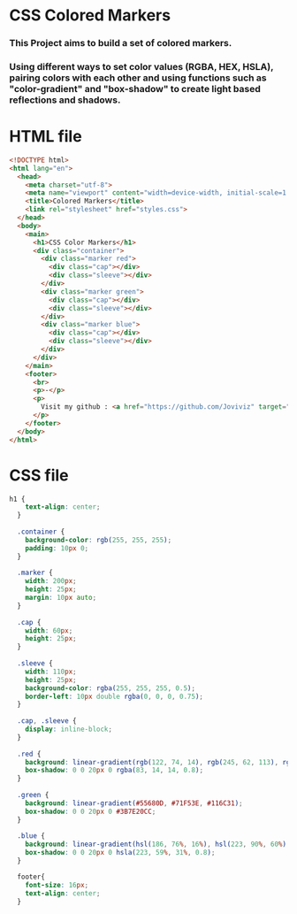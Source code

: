 # CSS Colored Markers

### This Project aims to build a set of colored markers.
### Using different ways to set color values (RGBA, HEX, HSLA), pairing colors with each other and using functions such as "color-gradient" and "box-shadow" to create light based reflections and shadows.

# HTML file
```html
<!DOCTYPE html>
<html lang="en">
  <head>
    <meta charset="utf-8">
    <meta name="viewport" content="width=device-width, initial-scale=1.0">
    <title>Colored Markers</title>
    <link rel="stylesheet" href="styles.css">
  </head>
  <body>
    <main>
      <h1>CSS Color Markers</h1>
      <div class="container">
        <div class="marker red">
          <div class="cap"></div>
          <div class="sleeve"></div>
        </div>
        <div class="marker green">
          <div class="cap"></div>
          <div class="sleeve"></div>
        </div>
        <div class="marker blue">
          <div class="cap"></div>
          <div class="sleeve"></div>
        </div>
      </div>
    </main>
    <footer>
      <br>
      <p>-</p>
      <p>
        Visit my github : <a href="https://github.com/Joviviz" target="_blank">Joviviz</a>
      </p>
    </footer>
  </body>
</html>
```
# CSS file

```css
h1 {
    text-align: center;
  }
  
  .container {
    background-color: rgb(255, 255, 255);
    padding: 10px 0;
  }
  
  .marker {
    width: 200px;
    height: 25px;
    margin: 10px auto;
  }
  
  .cap {
    width: 60px;
    height: 25px;
  }
  
  .sleeve {
    width: 110px;
    height: 25px;
    background-color: rgba(255, 255, 255, 0.5);
    border-left: 10px double rgba(0, 0, 0, 0.75);
  }
  
  .cap, .sleeve {
    display: inline-block;
  }
  
  .red {
    background: linear-gradient(rgb(122, 74, 14), rgb(245, 62, 113), rgb(162, 27, 27));
    box-shadow: 0 0 20px 0 rgba(83, 14, 14, 0.8);
  }
  
  .green {
    background: linear-gradient(#55680D, #71F53E, #116C31);
    box-shadow: 0 0 20px 0 #3B7E20CC;
  }
  
  .blue {
    background: linear-gradient(hsl(186, 76%, 16%), hsl(223, 90%, 60%), hsl(240, 56%, 42%));
    box-shadow: 0 0 20px 0 hsla(223, 59%, 31%, 0.8);
  }

  footer{
    font-size: 16px;
    text-align: center;
  }
```
